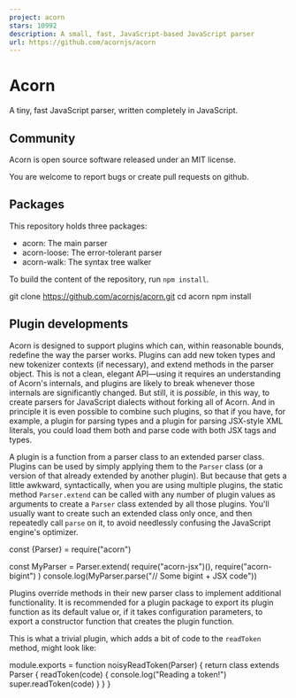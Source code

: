 ```yaml
---
project: acorn
stars: 10992
description: A small, fast, JavaScript-based JavaScript parser
url: https://github.com/acornjs/acorn
---
```


Acorn
=====

A tiny, fast JavaScript parser, written completely in JavaScript.

Community
---------

Acorn is open source software released under an MIT license.

You are welcome to report bugs or create pull requests on github.

Packages
--------

This repository holds three packages:

-   acorn: The main parser
-   acorn-loose: The error-tolerant parser
-   acorn-walk: The syntax tree walker

To build the content of the repository, run `npm install`.

git clone https://github.com/acornjs/acorn.git
cd acorn
npm install

Plugin developments
-------------------

Acorn is designed to support plugins which can, within reasonable bounds, redefine the way the parser works. Plugins can add new token types and new tokenizer contexts (if necessary), and extend methods in the parser object. This is not a clean, elegant API—using it requires an understanding of Acorn's internals, and plugins are likely to break whenever those internals are significantly changed. But still, it is _possible_, in this way, to create parsers for JavaScript dialects without forking all of Acorn. And in principle it is even possible to combine such plugins, so that if you have, for example, a plugin for parsing types and a plugin for parsing JSX-style XML literals, you could load them both and parse code with both JSX tags and types.

A plugin is a function from a parser class to an extended parser class. Plugins can be used by simply applying them to the `Parser` class (or a version of that already extended by another plugin). But because that gets a little awkward, syntactically, when you are using multiple plugins, the static method `Parser.extend` can be called with any number of plugin values as arguments to create a `Parser` class extended by all those plugins. You'll usually want to create such an extended class only once, and then repeatedly call `parse` on it, to avoid needlessly confusing the JavaScript engine's optimizer.

const {Parser} \= require("acorn")

const MyParser \= Parser.extend(
  require("acorn-jsx")(),
  require("acorn-bigint")
)
console.log(MyParser.parse("// Some bigint + JSX code"))

Plugins override methods in their new parser class to implement additional functionality. It is recommended for a plugin package to export its plugin function as its default value or, if it takes configuration parameters, to export a constructor function that creates the plugin function.

This is what a trivial plugin, which adds a bit of code to the `readToken` method, might look like:

module.exports \= function noisyReadToken(Parser) {
  return class extends Parser {
    readToken(code) {
      console.log("Reading a token!")
      super.readToken(code)
    }
  }
}
